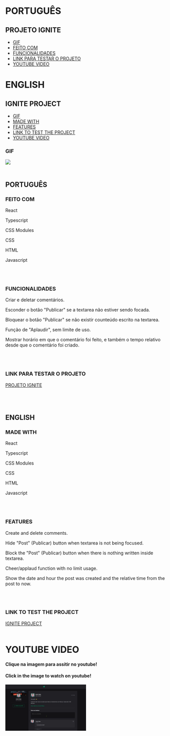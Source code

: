 # PORTUGUÊS
## PROJETO IGNITE
* [GIF](#GIF)
* [FEITO COM](#FEITO-COM)
* [FUNCIONALIDADES](#FUNCIONALIDADES)
* [LINK PARA TESTAR O PROJETO](#LINK-PARA-TESTAR-O-PROJETO)
* [YOUTUBE VIDEO](#YOUTUBE-VIDEO)

# ENGLISH
## IGNITE PROJECT
* [GIF](#GIF)
* [MADE WITH](#MADE-WITH)
* [FEATURES](#FEATURES)
* [LINK TO TEST THE PROJECT](#LINK-TO-TEST-THE-PROJECT)
* [YOUTUBE VIDEO](#YOUTUBE-VIDEO)

### GIF
<img src="src/assets/Ignite.gif"/>
<br>
<br>

## PORTUGUÊS
### FEITO COM
<p>React</p>
<p>Typescript</p>
<p>CSS Modules</p>
<p>CSS</p>
<p>HTML</p>
<p>Javascript</p>
<br>
<br>


### FUNCIONALIDADES
<p>Criar e deletar comentários.</p>
<p>Esconder o botão "Publicar" se a textarea não estiver sendo focada.</p>
<p>Bloquear o botão "Publicar" se não existir counteúdo escrito na textarea.</p>
<p>Função de "Aplaudir", sem limite de uso.</p>
<p>Mostrar horário em que o comentário foi feito, e também o tempo relativo desde que o comentário foi criado.</p>
<br>
<br>

### LINK PARA TESTAR O PROJETO
<a href="https://vermillion-raindrop-2f3578.netlify.app">PROJETO IGNITE</a>
<br>
<br>
<br>
<br>


## ENGLISH

### MADE WITH
<p>React</p>
<p>Typescript</p>
<p>CSS Modules</p>
<p>CSS</p>
<p>HTML</p>
<p>Javascript</p>
<br>
<br>

### FEATURES
<p>Create and delete comments.</p>
<p>Hide "Post" (Publicar) button when textarea is not being focused.</p>
<p>Block the "Post" (Publicar) button when there is nothing written inside textarea.</p>
<p>Cheer/applaud function with no limit usage.</p>
<p>Show the date and hour the post was created and the relative time from the post to now.</p>
<br>
<br>

### LINK TO TEST THE PROJECT
<a href="https://vermillion-raindrop-2f3578.netlify.app/">IGNITE PROJECT</a>
<br>
<br>


# YOUTUBE VIDEO
#### Clique na imagem para assitir no youtube! 
#### Click in the image to watch on youtube!

[<img src="https://github.com/andr3felipe/Projeto-Ignite/blob/main/src/assets/ignite-youtube.png" width="50%">](https://www.youtube.com/watch?v=PBvu_LuRA9Q "Click to watch in youtube")


